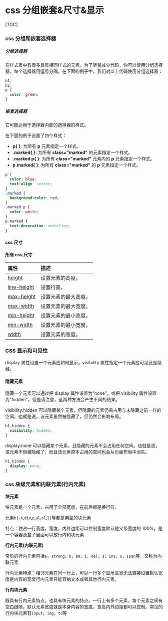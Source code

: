 # css 分组嵌套&尺寸&显示

[TOC]

### css 分组和嵌套选择器

##### 分组选择器

在样式表中有很多具有相同样式的元素。为了尽量减少代码，你可以使用分组选择器。每个选择器用逗号分隔。在下面的例子中，我们对以上代码使用分组选择器：

```css
h1,
h2,
p {
  color: green;
}
```

##### 嵌套选择器

它可能适用于选择器内部的选择器的样式。

在下面的例子设置了四个样式：

- **p{ }**: 为所有 **p** 元素指定一个样式。
- **.marked{ }**: 为所有 **class="marked"** 的元素指定一个样式。
- **.marked p{ }**: 为所有 **class="marked"** 元素内的 **p** 元素指定一个样式。
- **p.marked{ }**: 为所有 **class="marked"** 的 **p** 元素指定一个样式。

```css
p {
  color: blue;
  text-align: center;
}
.marked {
  background-color: red;
}
.marked p {
  color: white;
}
p.marked {
  text-decoration: underline;
}
```

#### css 尺寸

**所有 css 尺寸**

| 属性                                                                 | 描述                 |
| :------------------------------------------------------------------- | :------------------- |
| [height](https://www.runoob.com/cssref/pr-dim-height.html)           | 设置元素的高度。     |
| [line-height](https://www.runoob.com/cssref/pr-dim-line-height.html) | 设置行高。           |
| [max-height](https://www.runoob.com/cssref/pr-dim-max-height.html)   | 设置元素的最大高度。 |
| [max-width](https://www.runoob.com/cssref/pr-dim-max-width.html)     | 设置元素的最大宽度。 |
| [min-height](https://www.runoob.com/cssref/pr-dim-min-height.html)   | 设置元素的最小高度。 |
| [min-width](https://www.runoob.com/cssref/pr-dim-min-width.html)     | 设置元素的最小宽度。 |
| [width](https://www.runoob.com/cssref/pr-dim-width.html)             | 设置元素的宽度。     |

### CSS 显示和可见性

display 属性设置一个元素应如何显示，visibility 属性指定一个元素应可见还是隐藏。

#### 隐藏元素

隐藏一个元素可以通过把 display 属性设置为"none"，或把 visibility 属性设置为"hidden"。但是请注意，这两种方法会产生不同的结果。

visibility:hidden 可以隐藏某个元素，但隐藏的元素仍需占用与未隐藏之前一样的空间。也就是说，该元素虽然被隐藏了，但仍然会影响布局。

```css
h1.hidden {
  visibility: hidden;
}
```

display:none 可以隐藏某个元素，且隐藏的元素不会占用任何空间。也就是说，该元素不但被隐藏了，而且该元素原本占用的空间也会从页面布局中消失。

```css
h1.hidden {
  display: none;
}
```

### css 块级元素和内联元素(行内元素)

**块元素**

块元素是一个元素，占用了全部宽度，在前后都是换行符。

元素`h1-6`,`div`,`p`,`ul`,`ol`,`li`等都是典型的块元素

特点：独占一行高度，宽度，内外边距可以控制宽度默认是父级宽度的 100%。是一个容器及盒子里面可以放行内和块元素

**行内元素(内联元素)**

常见的行内元素包括`a`，`strong`，`b`，`em`，`i`，`del`，`s`，`ins`，`u`，`span`等，又称为内联元素

行内元素特点：相邻元素在同一行上，可以一行多个显示高宽无法直接设置默认宽度是内容的宽度行内元素只能容纳文本或者其他行内元素。

**行内块元素**

既具有行内元素特点，也具有块元素的特点。一行上有多个元素，每个元素之间有空白缝隙，默认元素宽度就是本身内容的宽度，宽高内外边距都可以控制。常见的行内块元素有`input`，`img`，`td`等
